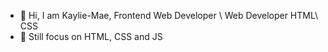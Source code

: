 <ul>
   <li>💫 Hi, I am Kaylie-Mae, Frontend Web Developer \ Web Developer HTML\ CSS </li>
   <li>💫 Still focus on HTML, CSS and JS</li>
</ul>

